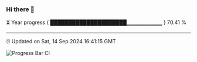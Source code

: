 ### Hi there 👋

⏳ Year progress { █████████████████████▁▁▁▁▁▁▁▁▁ } 70.41 %

---

⏰ Updated on Sat, 14 Sep 2024 16:41:15 GMT

![Progress Bar CI](https://github.com/IshwaranRudhara/GIT-ACTION/workflows/Progress%20Bar%20CI/badge.svg)
